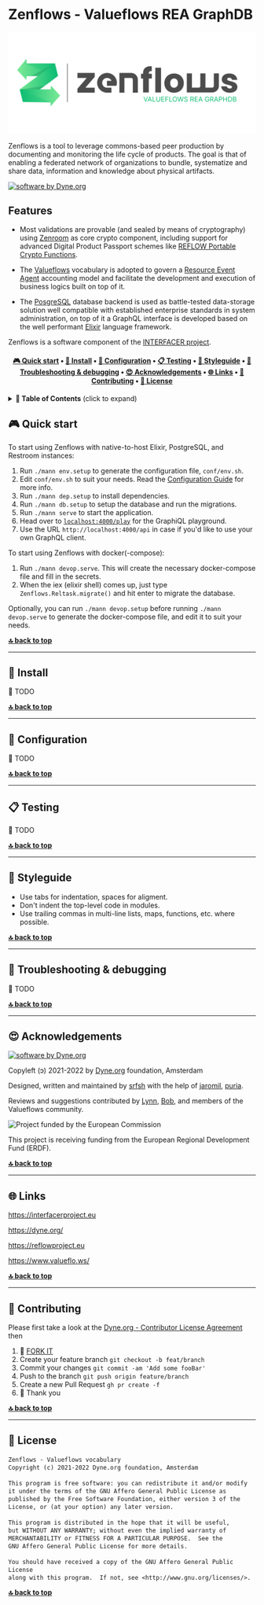 # Zenflows - Valueflows REA GraphDB

![Zenflows logo](docs/zenflows_rea_logo.png)

Zenflows is a tool to leverage commons-based peer production by
documenting and monitoring the life cycle of products. The goal is
that of enabling a federated network of organizations to bundle,
systematize and share data, information and knowledge about physical
artifacts.

[![software by Dyne.org](https://files.dyne.org/software_by_dyne.png)](http://www.dyne.org)

## Features

- Most validations are provable (and sealed by means of cryptography) using [Zenroom](https://zenroom.org) as core crypto component, including support for advanced Digital Product Passport schemes like
[REFLOW Portable Crypto Functions](https://medium.com/think-do-tank/reflow-crypto-material-passports-for-the-circular-economy-d75b3aa63678).

- The [Valueflows](https://valueflo.ws) vocabulary is adopted to govern a [Resource Event Agent](https://en.wikipedia.org/wiki/Resources,_Events,_Agents) accounting model and facilitate the development and execution of business logics built on top of it.

- The [PosgreSQL](https://postgresql.org) database backend is used as battle-tested data-storage solution well compatible with established enterprise standards in system administration, on top of it a GraphQL interface is developed based on the well performant [Elixir](https://elixir-lang.org) language framework.

Zenflows is a software component of the [INTERFACER project](https://www.interfacerproject.eu).


<h4 align="center">
  <a href="#-quick-start">🎮 Quick start</a>
  <span> • </span>
  <a href="#-install">💾 Install</a>
  <span> • </span>
  <a href="#-configuration">🔧 Configuration</a>
  <span> • </span>
  <a href="#-testing">📋 Testing</a>
  <span> • </span>
  <a href="#-styleguide">📘 Styleguide</a>
  <span> • </span>
  <a href="#-troubleshooting--debugging">🐛 Troubleshooting & debugging</a>
  <span> • </span>
  <a href="#-acknowledgements">😍 Acknowledgements</a>
  <span> • </span>
  <a href="#-links">🌐 Links</a>
  <span> • </span>
  <a href="#-contributing">👤 Contributing</a>
  <span> • </span>
  <a href="#-license">💼 License</a>
</h4>




<details id="toc">
 <summary><strong>🚩 Table of Contents</strong> (click to expand)</summary>

* [Quick start](#-quick-start)
* [Install](#-install)
* [Configuration](#-configuration)
* [Testing](#-testing)
* [Styleguide](#-styleguide)
* [Troubleshooting & debugging](#-troubleshooting--debugging)
* [Acknowledgements](#-acknowledgements)
* [Links](#-links)
* [Contributing](#-contributing)
* [License](#-license)
</details>

## 🎮 Quick start

To start using Zenflows with native-to-host Elixir, PostgreSQL, and Restroom instances:

1. Run `./mann env.setup` to generate the configuration file, `conf/env.sh`.
2. Edit `conf/env.sh` to suit your needs.  Read the [Configuration Guide](docs/configuration-guide.md) for more info.
3. Run `./mann dep.setup` to install dependencies.
4. Run `./mann db.setup` to setup the database and run the migrations.
5. Run `./mann serve` to start the application.
6. Head over to [`localhost:4000/play`](http://localhost:4000/play) for the GraphiQL playground.
7. Use the URL `http://localhost:4000/api` in case if you'd like to use your own GraphQL client.

To start using Zenflows with docker(-compose):

1. Run `./mann devop.serve`.  This will create the necessary docker-compose file and fill in the secrets.
2. When the iex (elixir shell) comes up, just type `Zenflows.Reltask.migrate()` and hit enter to migrate the database.

Optionally, you can run `./mann devop.setup` before running `./mann devop.serve` to generate the docker-compose file, and edit it to suit your needs.

**[🔝 back to top](#toc)**

***
## 💾 Install

🚧 TODO

**[🔝 back to top](#toc)**

***
## 🔧 Configuration

🚧 TODO

**[🔝 back to top](#toc)**

***

## 📋 Testing

🚧 TODO

**[🔝 back to top](#toc)**

***
## 📘 Styleguide

* Use tabs for indentation, spaces for aligment.
* Don't indent the top-level code in modules.
* Use trailing commas in multi-line lists, maps, functions, etc. where
  possible.

**[🔝 back to top](#toc)**

***
## 🐛 Troubleshooting & debugging

🚧 TODO

**[🔝 back to top](#toc)**

***
## 😍 Acknowledgements

[![software by Dyne.org](https://files.dyne.org/software_by_dyne.png)](http://www.dyne.org)

Copyleft (ɔ) 2021-2022 by [Dyne.org](https://www.dyne.org) foundation, Amsterdam

Designed, written and maintained by [srfsh](https://github.com/srfsh) with the help of [jaromil](https://github.com/jaromil), [puria](https://github.com/puria).

Reviews and suggestions contributed by [Lynn](https://github.com/fosterlynn), [Bob](https://github.com/bhaugen), and members of the Valueflows community.

<img src="https://upload.wikimedia.org/wikipedia/commons/8/84/European_Commission.svg"
     width="190" alt="Project funded by the European Commission">

This project is receiving funding from the European Regional Development Fund (ERDF).

**[🔝 back to top](#toc)**

***
## 🌐 Links

https://interfacerproject.eu

https://dyne.org/

https://reflowproject.eu

https://www.valueflo.ws/

**[🔝 back to top](#toc)**

***
## 👤 Contributing

Please first take a look at the
[Dyne.org - Contributor License Agreement](CONTRIBUTING.md) then

1.  🔀 [FORK IT](../../fork)
2.  Create your feature branch `git checkout -b feat/branch`
3.  Commit your changes `git commit -am 'Add some fooBar'`
4.  Push to the branch `git push origin feature/branch`
5.  Create a new Pull Request `gh pr create -f`
6.  🙏 Thank you


**[🔝 back to top](#toc)**

***
## 💼 License
    Zenflows - Valueflows vocabulary
    Copyright (c) 2021-2022 Dyne.org foundation, Amsterdam

    This program is free software: you can redistribute it and/or modify
    it under the terms of the GNU Affero General Public License as
    published by the Free Software Foundation, either version 3 of the
    License, or (at your option) any later version.

    This program is distributed in the hope that it will be useful,
    but WITHOUT ANY WARRANTY; without even the implied warranty of
    MERCHANTABILITY or FITNESS FOR A PARTICULAR PURPOSE.  See the
    GNU Affero General Public License for more details.

    You should have received a copy of the GNU Affero General Public License
    along with this program.  If not, see <http://www.gnu.org/licenses/>.


**[🔝 back to top](#toc)**
